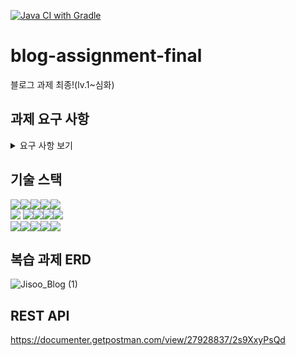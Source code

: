 [![Java CI with Gradle](https://github.com/JisooPyo/blog-assignment-final/actions/workflows/gradle.yml/badge.svg)](https://github.com/JisooPyo/blog-assignment-final/actions/workflows/gradle.yml)

# blog-assignment-final
블로그 과제 최종!(lv.1~심화)

## 과제 요구 사항
<details>
  <summary>요구 사항 보기</summary>
  <br>
  < 복습 과제 >
  <br><br>
  ✔ 회원가입, 로그인 <br>
  ✔ 게시글 CRUD <br>
  ✔ 댓글 CRUD <br><br>

  < 심화 과제 >
  
  - [ ] 예외 공통화 처리( @RestControllerAdvice )
  - [ ] CustomException 정의 및 SpringAOP 적용
  - [ ] QueryDSL 사용하여 검색 기능 만들기
  - [ ] Pageable을 사용하여 페이징 및 정렬 기능 만들기
  - [ ] Controller 테스트 코드 작성하기
  - [ ] Service 테스트 코드 작성하기
  - [ ] Repository 테스트 코드 작성하기
  - [ ] AWS S3 이용해 이미지 업로드 기능 구현
  - [ ] AWS EC2 이용해 애플리케이션.jar 파일 배포

</details>

## 기술 스택

<img src="https://img.shields.io/badge/java-007396?style=for-the-badge&logo=OpenJDK&logoColor=white"><img src="https://img.shields.io/badge/spring-6DB33F?style=for-the-badge&logo=spring&logoColor=white"><img src="https://img.shields.io/badge/Spring Boot-6DB33F?style=for-the-badge&logo=springboot&logoColor=white"><img src="https://img.shields.io/badge/Spring Security-6DB33F?style=for-the-badge&logo=springsecurity&logoColor=white"><img src="https://img.shields.io/badge/Spring Data JPA-6DB33F?style=for-the-badge&logo=&logoColor=white">
<br>
<img src="https://img.shields.io/badge/gradle-02303A?style=for-the-badge&logo=gradle&logoColor=white">
<img src="https://img.shields.io/badge/mysql-4479A1?style=for-the-badge&logo=mysql&logoColor=white"><img src="https://img.shields.io/badge/JWT-000000?style=for-the-badge&logo=jsonwebtokens&logoColor=white"><img src="https://img.shields.io/badge/Query DSL-0769AD?style=for-the-badge&logo=&logoColor=white"><img src="https://img.shields.io/badge/Hibernate-59666C?style=for-the-badge&logo=hibernate&logoColor=white">
<br>
<img src="https://img.shields.io/badge/IntelliJ IDEA-000000?style=for-the-badge&logo=IntelliJ IDEA&logoColor=white"><img src="https://img.shields.io/badge/github-181717?style=for-the-badge&logo=github&logoColor=white"><img src="https://img.shields.io/badge/git-F05032?style=for-the-badge&logo=git&logoColor=white"><img src="https://img.shields.io/badge/Slack-4A154B?style=for-the-badge&logo=Slack&logoColor=white"><img src="https://img.shields.io/badge/Postman-FF6C37?style=for-the-badge&logo=postman&logoColor=white">

## 복습 과제 ERD

![Jisoo_Blog (1)](https://github.com/JisooPyo/blog-assignment-final/assets/130378232/f8cd9a28-a846-417a-8d6b-d2cca3d06669)

## REST API

https://documenter.getpostman.com/view/27928837/2s9XxyPsQd
